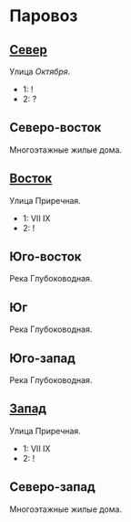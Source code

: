 # Паровоз

## [Север](./550110.md)

Улица *Октября*.

* 1:    !
* 2:    ?

## Северо-восток

Многоэтажные жилые дома.

## [Восток](./560110.md)

Улица Приречная.

* 1:    VII IX
* 2:    !

## Юго-восток

Река Глубоководная.

## Юг

Река Глубоководная.

## Юго-запад

Река Глубоководная.

## [Запад](./540110.md)

Улица Приречная.

* 1:    VII IX
* 2:    !

## Северо-запад

Многоэтажные жилые дома.

